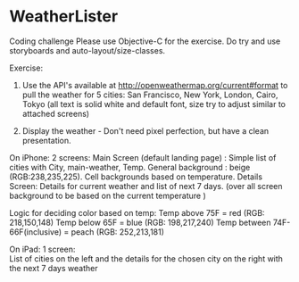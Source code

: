 # WeatherLister
Coding challenge
Please use Objective-C for the exercise.
Do try and use storyboards and auto-layout/size-classes. 

Exercise:

1. Use the API's available at http://openweathermap.org/current#format  to pull the weather for 5 cities:
     San Francisco, New York, London, Cairo, Tokyo
    (all text is solid white and default font, size try to adjust similar to attached screens)

2. Display the weather - Don't need pixel perfection, but have a clean presentation.
  
On iPhone:
  2 screens: 
         Main Screen (default landing page) : Simple list of cities with City, main-weather, Temp. General background : beige (RGB:238,235,225). Cell backgrounds based on temperature. 
         Details Screen:  Details for current weather and list of next 7 days. (over all screen background to be based on the current temperature )

Logic for deciding color based on temp: 
Temp above 75F = red (RGB: 218,150,148)
      Temp below 65F = blue (RGB: 198,217,240)
      Temp between 74F-66F(inclusive) = peach (RGB: 252,213,181)
  

On iPad:
  1 screen:  
     List of cities on the left and the details for the chosen city on the right with the next 7 days weather


